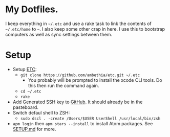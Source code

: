 # My Dotfiles.

I keep everything in `~/.etc` and use a rake task to link the contents of `~/.etc/home` to `~`.
I also keep some other crap in here. I use this to bootstrap computers as well as sync settings between them.

# Setup

- Setup [ETC](https://github.com/ambethia/etc):
  - `git clone https://github.com/ambethia/etc.git ~/.etc`
    - You probably will be prompted to install the xcode CLI tools. Do this then run the command again.
  - `cd ~/.etc`
  - `rake`
- Add Generated SSH key to [GitHub](https://github.com/settings/ssh). It should already be in the pasteboard.
- Switch defaul shell to ZSH:
  - `sudo dscl . -create /Users/$USER UserShell /usr/local/bin/zsh`
- `apm login` then `apm stars --install` to install Atom packages.
See [SETUP.md](SETUP.md) for more.
